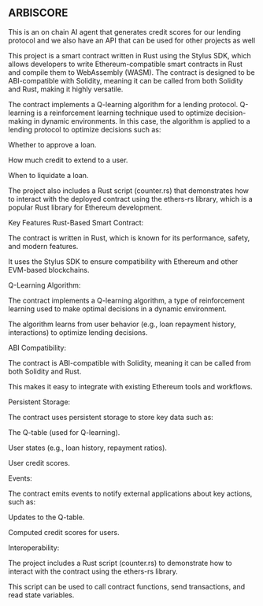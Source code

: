 ## ARBISCORE 


This is an on chain AI agent that generates credit scores for our lending protocol and we also have an API that can be used for other projects as well 

This project is a smart contract written in Rust using the Stylus SDK, which allows developers to write Ethereum-compatible smart contracts in Rust and compile them to WebAssembly (WASM). The contract is designed to be ABI-compatible with Solidity, meaning it can be called from both Solidity and Rust, making it highly versatile.

The contract implements a Q-learning algorithm for a lending protocol. Q-learning is a reinforcement learning technique used to optimize decision-making in dynamic environments. In this case, the algorithm is applied to a lending protocol to optimize decisions such as:

Whether to approve a loan.

How much credit to extend to a user.

When to liquidate a loan.

The project also includes a Rust script (counter.rs) that demonstrates how to interact with the deployed contract using the ethers-rs library, which is a popular Rust library for Ethereum development.

Key Features
Rust-Based Smart Contract:

The contract is written in Rust, which is known for its performance, safety, and modern features.

It uses the Stylus SDK to ensure compatibility with Ethereum and other EVM-based blockchains.

Q-Learning Algorithm:

The contract implements a Q-learning algorithm, a type of reinforcement learning used to make optimal decisions in a dynamic environment.

The algorithm learns from user behavior (e.g., loan repayment history, interactions) to optimize lending decisions.

ABI Compatibility:

The contract is ABI-compatible with Solidity, meaning it can be called from both Solidity and Rust.

This makes it easy to integrate with existing Ethereum tools and workflows.

Persistent Storage:

The contract uses persistent storage to store key data such as:

The Q-table (used for Q-learning).

User states (e.g., loan history, repayment ratios).

User credit scores.

Events:

The contract emits events to notify external applications about key actions, such as:

Updates to the Q-table.

Computed credit scores for users.

Interoperability:

The project includes a Rust script (counter.rs) to demonstrate how to interact with the contract using the ethers-rs library.

This script can be used to call contract functions, send transactions, and read state variables.
